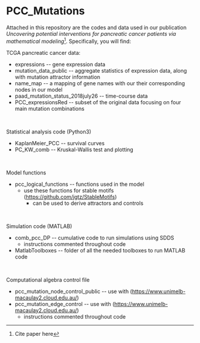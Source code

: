 # PCC_Mutations

Attached in this repository are the codes and data used in our publication *Uncovering potential interventions for pancreatic cancer patients via mathematical modeling*[^1]. Specifically, you will find:

TCGA pancreatic cancer data: 
- expressions -- gene expression data
- mutation_data_public -- aggregate statistics of expression data, along with mutation attractor information
- name_map -- a mapping of gene names with our their corresponding nodes in our model
- paad_mutation_status_2018july26 -- time-course data
- PCC_expressionsRed -- subset of the original data focusing on four main mutation combinations

<br />

Statistical analysis code (Python3)
- KaplanMeier_PCC -- survival curves
- PC_KW_comb -- Kruskal-Wallis test and plotting 

<br />

Model functions
- pcc_logical_functions -- functions used in the model
  - use these functions for stable motifs (https://github.com/jgtz/StableMotifs)
    - can be used to derive attractors and controls

<br />

Simulation code (MATLAB)
- comb_pcc_DP -- cumulative code to run simulations using SDDS
    - instructions commented throughout code
- MatlabToolboxes -- folder of all the needed toolboxes to run MATLAB code

<br />

Computational algebra control file
- pcc_mutation_node_control_public -- use with (https://www.unimelb-macaulay2.cloud.edu.au/)
- pcc_mutation_edge_control -- use with (https://www.unimelb-macaulay2.cloud.edu.au/)
  - instructions commented throughout code




[^1]: Cite paper here
